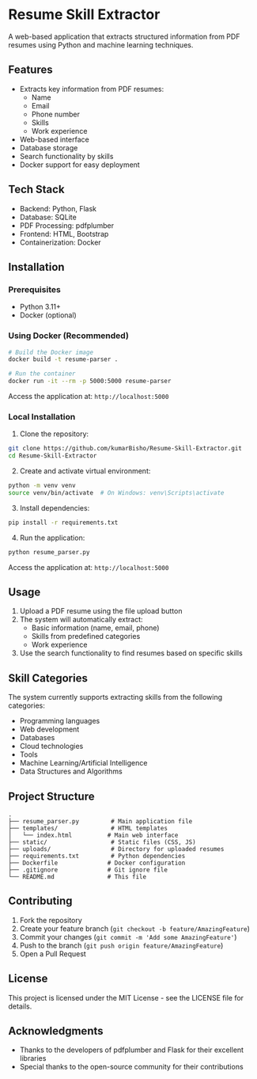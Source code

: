 # Resume Skill Extractor

A web-based application that extracts structured information from PDF resumes using Python and machine learning techniques.

## Features

- Extracts key information from PDF resumes:
  - Name
  - Email
  - Phone number
  - Skills
  - Work experience
- Web-based interface
- Database storage
- Search functionality by skills
- Docker support for easy deployment

## Tech Stack

- Backend: Python, Flask
- Database: SQLite
- PDF Processing: pdfplumber
- Frontend: HTML, Bootstrap
- Containerization: Docker

## Installation

### Prerequisites

- Python 3.11+
- Docker (optional)

### Using Docker (Recommended)

```bash
# Build the Docker image
docker build -t resume-parser .

# Run the container
docker run -it --rm -p 5000:5000 resume-parser
```

Access the application at: `http://localhost:5000`

### Local Installation

1. Clone the repository:
```bash
git clone https://github.com/kumarBisho/Resume-Skill-Extractor.git
cd Resume-Skill-Extractor
```

2. Create and activate virtual environment:
```bash
python -m venv venv
source venv/bin/activate  # On Windows: venv\Scripts\activate
```

3. Install dependencies:
```bash
pip install -r requirements.txt
```

4. Run the application:
```bash
python resume_parser.py
```

Access the application at: `http://localhost:5000`

## Usage

1. Upload a PDF resume using the file upload button
2. The system will automatically extract:
   - Basic information (name, email, phone)
   - Skills from predefined categories
   - Work experience
3. Use the search functionality to find resumes based on specific skills

## Skill Categories

The system currently supports extracting skills from the following categories:
- Programming languages
- Web development
- Databases
- Cloud technologies
- Tools
- Machine Learning/Artificial Intelligence
- Data Structures and Algorithms

## Project Structure

```
.
├── resume_parser.py         # Main application file
├── templates/               # HTML templates
│   └── index.html          # Main web interface
├── static/                  # Static files (CSS, JS)
├── uploads/                 # Directory for uploaded resumes
├── requirements.txt         # Python dependencies
├── Dockerfile              # Docker configuration
├── .gitignore              # Git ignore file
└── README.md               # This file
```

## Contributing

1. Fork the repository
2. Create your feature branch (`git checkout -b feature/AmazingFeature`)
3. Commit your changes (`git commit -m 'Add some AmazingFeature'`)
4. Push to the branch (`git push origin feature/AmazingFeature`)
5. Open a Pull Request

## License

This project is licensed under the MIT License - see the LICENSE file for details.

## Acknowledgments

- Thanks to the developers of pdfplumber and Flask for their excellent libraries
- Special thanks to the open-source community for their contributions
